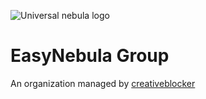 ![Universal nebula logo](https://avatars.githubusercontent.com/u/164905313?s=200&v=4)
# EasyNebula Group
An organization managed by [creativeblocker](https://github.com/creativeblocker)
